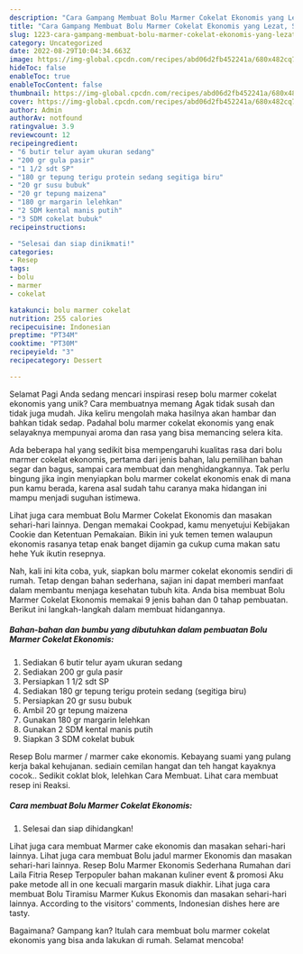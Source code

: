 ```yaml
---
description: "Cara Gampang Membuat Bolu Marmer Cokelat Ekonomis yang Lezat, Sempurna"
title: "Cara Gampang Membuat Bolu Marmer Cokelat Ekonomis yang Lezat, Sempurna"
slug: 1223-cara-gampang-membuat-bolu-marmer-cokelat-ekonomis-yang-lezat-sempurna
category: Uncategorized
date: 2022-08-29T10:04:34.663Z
image: https://img-global.cpcdn.com/recipes/abd06d2fb452241a/680x482cq70/bolu-marmer-cokelat-ekonomis-foto-resep-utama.jpg
hideToc: false
enableToc: true
enableTocContent: false
thumbnail: https://img-global.cpcdn.com/recipes/abd06d2fb452241a/680x482cq70/bolu-marmer-cokelat-ekonomis-foto-resep-utama.jpg
cover: https://img-global.cpcdn.com/recipes/abd06d2fb452241a/680x482cq70/bolu-marmer-cokelat-ekonomis-foto-resep-utama.jpg
author: Admin
authorAv: notfound
ratingvalue: 3.9
reviewcount: 12
recipeingredient:
- "6 butir telur ayam ukuran sedang"
- "200 gr gula pasir"
- "1 1/2 sdt SP"
- "180 gr tepung terigu protein sedang segitiga biru"
- "20 gr susu bubuk"
- "20 gr tepung maizena"
- "180 gr margarin lelehkan"
- "2 SDM kental manis putih"
- "3 SDM cokelat bubuk"
recipeinstructions:

- "Selesai dan siap dinikmati!"
categories:
- Resep
tags:
- bolu
- marmer
- cokelat

katakunci: bolu marmer cokelat 
nutrition: 255 calories
recipecuisine: Indonesian
preptime: "PT34M"
cooktime: "PT30M"
recipeyield: "3"
recipecategory: Dessert

---
```



Selamat Pagi Anda sedang mencari inspirasi resep bolu marmer cokelat ekonomis yang unik? Cara membuatnya memang Agak tidak susah dan tidak juga mudah. Jika keliru mengolah maka hasilnya akan hambar dan bahkan tidak sedap. Padahal bolu marmer cokelat ekonomis yang enak selayaknya mempunyai aroma dan rasa yang bisa memancing selera kita.


Ada beberapa hal yang sedikit bisa mempengaruhi kualitas rasa dari bolu marmer cokelat ekonomis, pertama dari jenis bahan, lalu pemilihan bahan segar dan bagus, sampai cara membuat dan menghidangkannya. Tak perlu bingung jika ingin menyiapkan bolu marmer cokelat ekonomis enak di mana pun kamu berada, karena asal sudah tahu caranya maka hidangan ini mampu menjadi suguhan istimewa.

Lihat juga cara membuat Bolu Marmer Cokelat Ekonomis dan masakan sehari-hari lainnya. Dengan memakai Cookpad, kamu menyetujui Kebijakan Cookie dan Ketentuan Pemakaian. Bikin ini yuk temen temen walaupun ekonomis rasanya tetap enak banget dijamin ga cukup cuma makan satu hehe Yuk ikutin resepnya.


Nah, kali ini kita coba, yuk, siapkan bolu marmer cokelat ekonomis sendiri di rumah. Tetap dengan bahan sederhana, sajian ini dapat memberi manfaat dalam membantu menjaga kesehatan tubuh kita. Anda bisa membuat Bolu Marmer Cokelat Ekonomis memakai 9 jenis bahan dan 0 tahap pembuatan. Berikut ini langkah-langkah dalam membuat hidangannya.

<!--inarticleads1-->

##### Bahan-bahan dan bumbu yang dibutuhkan dalam pembuatan Bolu Marmer Cokelat Ekonomis:

1. Sediakan 6 butir telur ayam ukuran sedang
1. Sediakan 200 gr gula pasir
1. Persiapkan 1 1/2 sdt SP
1. Sediakan 180 gr tepung terigu protein sedang (segitiga biru)
1. Persiapkan 20 gr susu bubuk
1. Ambil 20 gr tepung maizena
1. Gunakan 180 gr margarin lelehkan
1. Gunakan 2 SDM kental manis putih
1. Siapkan 3 SDM cokelat bubuk


Resep Bolu marmer / marmer cake ekonomis. Kebayang suami yang pulang kerja bakal kehujanan. sediain cemilan hangat dan teh hangat kayaknya cocok.. Sedikit coklat blok, lelehkan Cara Membuat. Lihat cara membuat resep ini Reaksi. 

<!--inarticleads2-->

##### Cara membuat Bolu Marmer Cokelat Ekonomis:


1. Selesai dan siap dihidangkan!

Lihat juga cara membuat Marmer cake ekonomis dan masakan sehari-hari lainnya. Lihat juga cara membuat Bolu jadul marmer Ekonomis dan masakan sehari-hari lainnya. Resep Bolu Marmer Ekonomis Sederhana Rumahan dari Laila Fitria Resep Terpopuler bahan makanan kuliner event &amp; promosi Aku pake metode all in one kecuali margarin masuk diakhir. Lihat juga cara membuat Bolu Tiramisu Marmer Kukus Ekonomis dan masakan sehari-hari lainnya. According to the visitors&#39; comments, Indonesian dishes here are tasty. 

Bagaimana? Gampang kan? Itulah cara membuat bolu marmer cokelat ekonomis yang bisa anda lakukan di rumah. Selamat mencoba!
